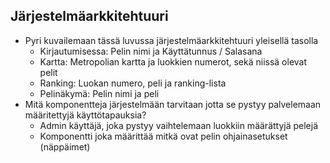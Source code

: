 ##  Järjestelmäarkkitehtuuri

* Pyri kuvailemaan tässä luvussa järjestelmäarkkitehtuuri yleisellä tasolla
  - Kirjautumisessa: Pelin nimi ja Käyttätunnus / Salasana
  - Kartta: Metropolian kartta ja luokkien numerot, sekä niissä olevat pelit
  - Ranking: Luokan numero, peli ja ranking-lista
  - Pelinäkymä: Pelin nimi ja peli
* Mitä komponentteja järjestelmään tarvitaan jotta se pystyy palvelemaan määritettyjä käyttötapauksia?
  - Admin käyttäjä, joka pystyy vaihtelemaan luokkiin määrättyjä pelejä
  - Komponentti joka määrittää mitkä ovat pelin ohjainasetukset (näppäimet)